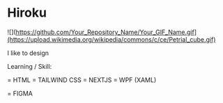 # Hiroku


![](https://github.com/Your_Repository_Name/Your_GIF_Name.gif](https://upload.wikimedia.org/wikipedia/commons/c/ce/Petrial_cube.gif)


I like to design

Learning / Skill: 

= HTML
= TAILWIND CSS 
= NEXTJS 
= WPF (XAML) 

= FIGMA 



